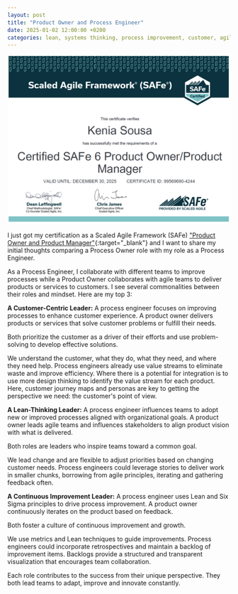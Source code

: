 ```yaml
---
layout: post
title: "Product Owner and Process Engineer"
date: 2025-01-02 12:00:00 +0200
categories: lean, systems thinking, process improvement, customer, agile
---
```


![Network](/images/posts/safe-po-pm.png)

I just got my certification as a Scaled Agile Framework (SAFe) ["Product Owner and Product Manager"][safe-po-pm]{:target="_blank"} and I want to share my initial thoughts comparing a Process Owner role with my role as a Process Engineer.

As a Process Engineer, I collaborate with different teams to improve processes while a Product Owner collaborates with agile teams to deliver products or services to customers. I see several commonalities between their roles and mindset. Here are my top 3:

<!-- more -->

**A Customer-Centric Leader:** A process engineer focuses on improving processes to enhance customer experience. A product owner delivers products or services that solve customer problems or fulfill their needs.

Both prioritize the customer as a driver of their efforts and use problem-solving to develop effective solutions.

We understand the customer, what they do, what they need, and where they need help. Process engineers already use value streams to eliminate waste and improve efficiency. Where there is a potential for integration is to use more design thinking to identify the value stream for each product. Here, customer journey maps and personas are key to getting the perspective we need: the customer's point of view.

**A Lean-Thinking Leader:** A process engineer influences teams to adopt new or improved processes aligned with organizational goals. A product owner leads agile teams and influences stakeholders to align product vision with what is delivered. 

Both roles are leaders who inspire teams toward a common goal. 

We lead change and are flexible to adjust priorities based on changing customer needs. Process engineers could leverage stories to deliver work in smaller chunks, borrowing from agile principles, iterating and gathering feedback often.

**A Continuous Improvement Leader:** A process engineer uses Lean and Six Sigma principles to drive process improvement. A product owner continuously iterates on the product based on feedback.

Both foster a culture of continuous improvement and growth.

We use metrics and Lean techniques to guide improvements. Process engineers could incorporate retrospectives and maintain a backlog of improvement items. Backlogs provide a structured and transparent visualization that encourages team collaboration.

Each role contributes to the success from their unique perspective. They both lead teams to adapt, improve and innovate constantly.


[safe-po-pm]: https://scaledagile.com/training/safe-product-owner-product-manager/
